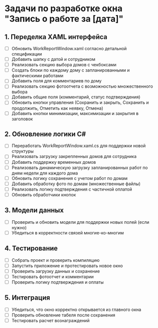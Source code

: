 # Задачи по разработке окна "Запись о работе за [дата]"

## 1. Переделка XAML интерфейса
- [ ] Обновить WorkReportWindow.xaml согласно детальной спецификации
- [ ] Добавить шапку с датой и сотрудником
- [ ] Реализовать секцию выбора домов с чекбоксами
- [ ] Создать блоки по каждому дому с запланированными и фактическими работами
- [ ] Добавить поля для комментариев по дому
- [ ] Реализовать секцию фотоотчета с возможностью множественного выбора
- [ ] Добавить общие поля (комментарий, статус подтверждения)
- [ ] Обновить кнопки управления (Сохранить и закрыть, Сохранить и продолжить, Отметить как неявку, Отмена)
- [ ] Добавить кнопки минимизации, максимизации и закрытия в заголовок

## 2. Обновление логики C#
- [ ] Переработать WorkReportWindow.xaml.cs для поддержки новой структуры
- [ ] Реализовать загрузку закрепленных домов для сотрудника
- [ ] Добавить поддержку временных домов
- [ ] Реализовать динамическую загрузку запланированных работ по дням недели для каждого дома
- [ ] Обновить логику сохранения с учетом работ по домам
- [ ] Добавить обработку фото по домам (множественные файлы)
- [ ] Реализовать логику подтверждения с частичной оплатой
- [ ] Обновить обработчики кнопок

## 3. Модели данных
- [ ] Проверить и обновить модели для поддержки новых полей (если нужно)
- [ ] Убедиться в корректности связей многие-ко-многим

## 4. Тестирование
- [ ] Собрать проект и проверить компиляцию
- [ ] Запустить приложение и протестировать новое окно
- [ ] Проверить загрузку данных и сохранение
- [ ] Тестировать фотоотчет и комментарии
- [ ] Проверить логику подтверждения и оплаты

## 5. Интеграция
- [ ] Убедиться, что окно корректно открывается из главного окна
- [ ] Проверить обновление табеля после сохранения
- [ ] Тестировать расчет вознаграждений

